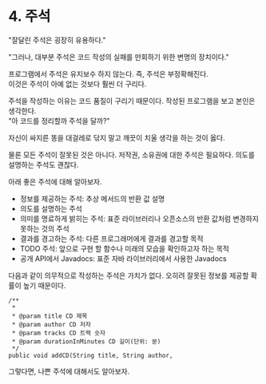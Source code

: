# 4. 주석

"잘달린 주석은 굉장히 유용하다." 

"그러나, 대부분 주석은 코드 작성의 실패를 만회하기 위한 변명의 장치이다."

프로그램에서 주석은 유지보수 하지 않는다. 즉, 주석은 부정확해진다.   
이것은 주석이 아예 없는 것보다 훨씬 더 구리다.

주석을 작성하는 이유는 코드 품질이 구리기 때문이다. 작성된 프로그램을 보고 본인은 생각한다.  
"아 코드를 정리할까 주석을 달까?"

자신이 싸지른 똥을 대걸레로 닦지 말고 깨끗이 치울 생각을 하는 것이 옳다.

물론 모든 주석이 잘못된 것은 아니다. 저작권, 소유권에 대한 주석은 필요하다. 의도를 설명하는 주석도 괜찮다.

아래 좋은 주석에 대해 알아보자.

* 정보를 제공하는 주석: 추상 메서드의 반환 값 설명
* 의도를 설명하는 주석
* 의미를 명료하게 밝히는 주석: 표준 라이브러리나 오픈소스의 반환 값처럼 변경하지 못하는 것의 주석
* 결과를 경고하는 주석: 다른 프로그래머에게 결과를 경고할 목적
* TODO 주석: 앞으로 구현 할 함수나 미래의 모습을 확인하고자 하는 목적
* 공개 API에서 Javadocs: 표준 자바 라이브러리에서 사용한 Javadocs

다음과 같이 의무적으로 작성하는 주석은 가치가 없다. 오히려 잘못된 정보를 제공할 확률이 높기 때문이다.

```text
/**
 *
 * @param title CD 제목
 * @param author CD 저자
 * @param tracks CD 트랙 숫자
 * @param durationInMinutes CD 길이(단위: 분)
 */
public void addCD(String title, String author,
```

그렇다면, 나쁜 주석에 대해서도 알아보자.




